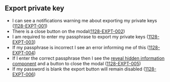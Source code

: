 ## Export private key

- I can see a notifications warning me about exporting my private keys (<a name="1128-EXPT-001" href="#1128-EXPT-001">1128-EXPT-001</a>)
- There is a close button on the modal(<a name="1128-EXPT-002" href="#1128-EXPT-002">1128-EXPT-002</a>)
- I am required to enter my passphrase to export my private keys (<a name="1128-EXPT-003" href="#1128-EXPT-003">1128-EXPT-003</a>)
- If my passphrase is incorrect I see an error informing me of this (<a name="1128-EXPT-004" href="#1128-EXPT-004">1128-EXPT-004</a>)
- If I enter the correct passphrase then I see the [reveal hidden information component](./1129-HDCN-hidden_container.md) and a button to close the modal (<a name="1128-EXPT-005" href="#1128-EXPT-005">1128-EXPT-005</a>)
- If my password is blank the export button will remain disabled (<a name="1128-EXPT-006" href="#1128-EXPT-006">1128-EXPT-006</a>)
